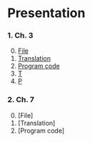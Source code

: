 # Presentation
### 1. Ch. 3
0. [File](learrning%20genetic%20algorithm%20with%20python_ch_3.pdf)
1. [Translation](Ch.3%20Translation.md)
2. [Program code](Ch.3%20Program%20code.md)
3. [T](https://github.com/hwi-ya/Genetic-Algorithm/blob/Ch.3/Ch.3%20Translation.md)
4. [P](https://github.com/hwi-ya/Genetic-Algorithm/blob/Ch.3/Ch.3%20Program%20code.md)

### 2. Ch. 7
0. [File]
1. [Translation]
2. [Program code]
